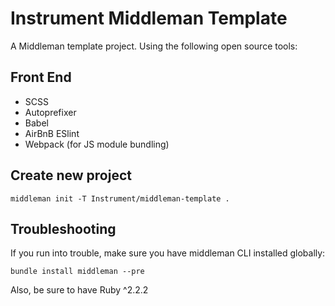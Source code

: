 # Instrument Middleman Template

A Middleman template project. Using the following open source tools:

## Front End
- SCSS
- Autoprefixer
- Babel
- AirBnB ESlint
- Webpack (for JS module bundling)

## Create new project

```
middleman init -T Instrument/middleman-template .
```

## Troubleshooting

If you run into trouble, make sure you have middleman CLI installed globally:
```
bundle install middleman --pre
```
Also, be sure to have Ruby ^2.2.2
